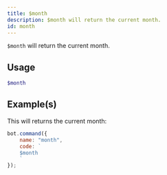```yaml
---
title: $month
description: $month will return the current month.
id: month
---
```


`$month` will return the current month.

## Usage

```php
$month
```

## Example(s)

This will returns the current month:

```javascript
bot.command({
    name: "month",
    code: `
    $month
    `
});
```